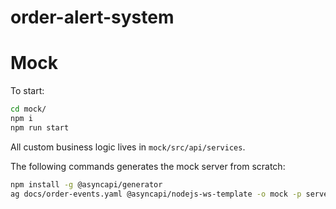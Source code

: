 # order-alert-system


# Mock
To start:
``` bash
cd mock/
npm i
npm run start
```

All custom business logic lives in `mock/src/api/services`.

The following commands generates the mock server from scratch:
``` bash
npm install -g @asyncapi/generator
ag docs/order-events.yaml @asyncapi/nodejs-ws-template -o mock -p server=dev
```